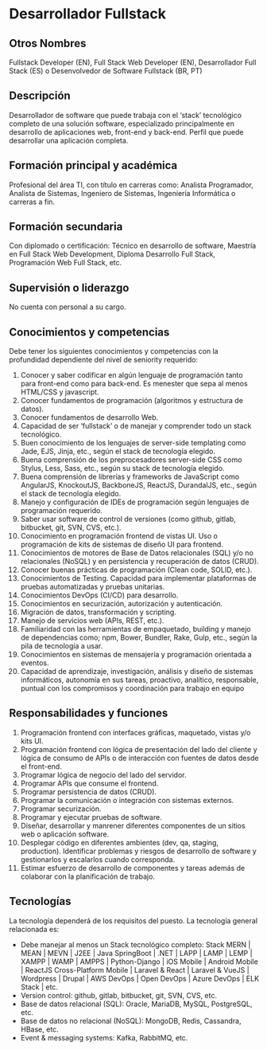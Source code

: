 # Desarrollador Fullstack

## Otros Nombres

Fullstack Developer (EN), Full Stack Web Developer (EN), Desarrollador Full Stack (ES) o Desenvolvedor de Software Fullstack (BR, PT)

## Descripción

Desarrollador de software que puede trabaja con el ‘stack’ tecnológico completo de una solución software, especializado principalmente en desarrollo de aplicaciones web, front-end y back-end. Perfil que puede desarrollar una aplicación completa. 

## Formación principal y académica

Profesional del área TI, con título en carreras como: Analista Programador, Analista de Sistemas, Ingeniero de Sistemas, Ingeniería Informática o carreras a fin. 

## Formación secundaria

Con diplomado o certificación: Técnico en desarrollo de software, Maestría en Full Stack Web Development, Diploma Desarrollo Full Stack, Programación Web Full Stack, etc. 

## Supervisión o liderazgo

No cuenta con personal a su cargo. 

## Conocimientos y competencias

Debe tener los siguientes conocimientos y competencias con la profundidad dependiente del nivel de seniority requerido:

1. Conocer y saber codificar en algún lenguaje de programación tanto para front-end como para back-end. Es menester que sepa al menos HTML/CSS y javascript. 
2. Conocer fundamentos de programación (algoritmos y estructura de datos).  
3. Conocer fundamentos de desarrollo Web. 
4. Capacidad de ser ‘fullstack’ o de manejar y comprender todo un stack tecnológico. 
5. Buen conocimiento de los lenguajes de server-side templating como Jade, EJS, Jinja, etc., según el stack de tecnología elegido.
6. Buena comprensión de los preprocesadores server-side CSS como Stylus, Less, Sass, etc., según su stack de tecnología elegido.
7. Buena comprensión de librerías y frameworks de JavaScript como AngularJS, KnockoutJS, BackboneJS, ReactJS, DurandalJS, etc., según el stack de tecnología elegido.
8. Manejo y configuración de IDEs de programación según lenguajes de programación requerido.
9. Saber usar software de control de versiones (como github, gitlab, bitbucket, git, SVN, CVS, etc.). 
10. Conocimiento en programación frontend de vistas UI. Uso o programación de kits de sistemas de diseño UI para frontend.
11. Conocimientos de motores de Base de Datos relacionales (SQL) y/o no relacionales (NoSQL) y en persistencia y recuperación de datos (CRUD). 
12. Conocer buenas prácticas de programación (Clean code, SOLID, etc.). 
13. Conocimientos de Testing. Capacidad para implementar plataformas de pruebas automatizadas y pruebas unitarias.
14. Conocimientos DevOps (CI/CD) para desarrollo. 
15. Conocimientos en securización, autorización y autenticación.
16. Migración de datos, transformación y scripting.
14. Manejo de servicios web (APIs, REST, etc.).
15. Familiaridad con las herramientas de empaquetado, building y manejo de dependencias como; npm, Bower, Bundler, Rake, Gulp, etc., según la pila de tecnología a usar.
16. Conocimientos en sistemas de mensajería y programación orientada a eventos.
17. Capacidad de aprendizaje, investigación, análisis y diseño de sistemas informáticos, autonomía en sus tareas, proactivo, analítico, responsable, puntual con los compromisos y coordinación para trabajo en equipo

## Responsabilidades y funciones

1. Programación frontend con interfaces gráficas, maquetado, vistas y/o kits UI.
2. Programación frontend con lógica de presentación del lado del cliente y lógica de consumo de APIs o de interacción con fuentes de datos desde el front-end. 
3. Programar lógica de negocio del lado del servidor.
4. Programar APIs que consume el frontend. 
5. Programar persistencia de datos (CRUD).
6. Programar la comunicación o integración con sistemas externos.
7. Programar securización.
8. Programar y ejecutar pruebas de software.
9. Diseñar, desarrollar y manrener diferentes componentes de un sitios web o aplicación software. 
10. Desplegar código en diferentes ambientes (dev, qa, staging, production).
Identificar problemas y riesgos de desarrollo de software y gestionarlos y escalarlos cuando corresponda. 
11. Estimar esfuerzo de desarrollo de componentes y tareas además de colaborar con la planificación de trabajo. 

## Tecnologías

La tecnología dependerá de los requisitos del puesto. La tecnología general relacionada es:
- Debe manejar al menos un Stack tecnológico completo: Stack MERN | MEAN | MEVN | J2EE | Java SpringBoot | .NET | LAPP | LAMP | LEMP | XAMPP | WAMP | AMPPS | Python-Django | iOS Mobile | Android Mobile | ReactJS Cross-Platform Mobile | Laravel & React | Laravel & VueJS | Wordpress | Drupal | AWS DevOps | Open DevOps | Azure DevOps | ELK Stack | etc. 
- Version control: github, gitlab, bitbucket, git, SVN, CVS, etc.
- Base de datos relacional (SQL): Oracle, MariaDB, MySQL, PostgreSQL, etc.
- Base de datos no relacional (NoSQL): MongoDB, Redis, Cassandra, HBase, etc.
- Event & messaging systems: Kafka, RabbitMQ, etc. 
